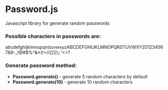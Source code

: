 Password.js
===========

Javascript library for generate random passwords

<p><h3>Possible characters in passwords are: </h3>
abcdefghijklmnopqrstuvwxyzABCDEFGHIJKLMNOPQRSTUVWXYZ0123456789-_!@#$%^&*()+/{[]}|\;:'<>?
</p>

<p><h3>Generate password method:</h3>
<ul>
<li><b> Password.generate() </b> - generate 5 random characters by default</li>
<li><b> Password.generate(10) </b>- generate 10 random characters </li>
</ul>
</p>
